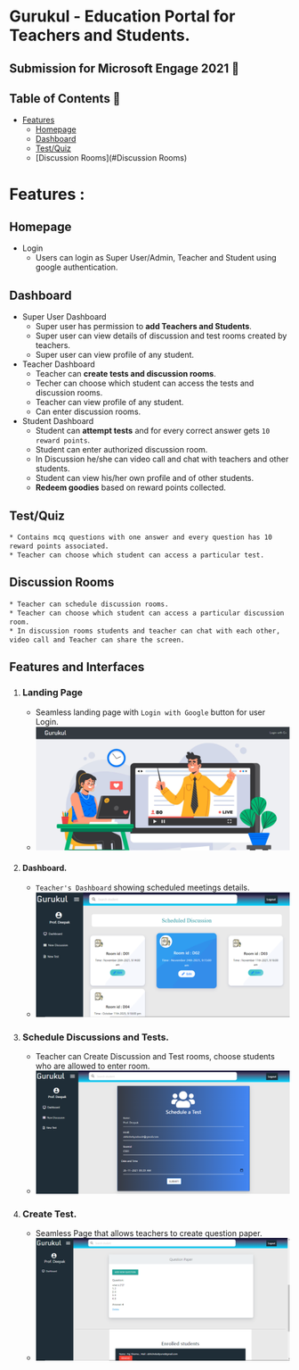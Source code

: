 # Gurukul - Education Portal for Teachers and Students.
## Submission for Microsoft Engage 2021 🌟

## Table of Contents 📕
- [Features](#features-)
  	- [Homepage](#homepage)
  	- [Dashboard](#dashboard)
  	- [Test/Quiz](#Test/Quiz)
  	- [Discussion Rooms](#Discussion Rooms)

# Features :

## Homepage
* Login 
	* Users can login as Super User/Admin, Teacher and Student using google authentication.
	
## Dashboard
* Super User Dashboard
	* Super user has permission to **add Teachers and Students**.
	* Super user can view details of discussion and test rooms created by teachers.
	* Super user can view profile of any student.
* Teacher Dashboard
	* Teacher can **create tests and discussion rooms**.
	* Techer can choose which student can access the tests and discussion rooms.
	* Teacher can view profile of any student.
	* Can enter discussion rooms.
* Student Dashboard
	* Student can **attempt tests** and for every correct answer gets `10 reward points`.
	* Student can enter authorized discussion room.
	* In Discussion he/she can video call and chat with teachers and other students.
	* Student can view his/her own profile and of other students.
	* **Redeem goodies** based on reward points collected.

## Test/Quiz
	* Contains mcq questions with one answer and every question has 10 reward points associated.
	* Teacher can choose which student can access a particular test.
	
## Discussion Rooms
	* Teacher can schedule discussion rooms.
	* Teacher can choose which student can access a particular discussion room.
	* In discussion rooms students and teacher can chat with each other, video call and Teacher can share the screen.

	



## Features and Interfaces

1. ### Landing Page  
   - Seamless landing page with `Login with Google` button for user Login. 
   - ![image](https://github.com/FromBitToByte/Gurukul/blob/main/assets/demo/landingPage.png)
2. #### Dashboard.
   -  `Teacher's Dashboard` showing scheduled meetings details. 
   - ![image](https://github.com/FromBitToByte/Gurukul/blob/main/assets/demo/teacherDashboard.png)
3. ### Schedule Discussions and Tests.
   - Teacher can Create Discussion and Test rooms, choose students who are allowed to enter room.
    - ![image](https://github.com/FromBitToByte/Gurukul/blob/main/assets/demo/scheduleTests.png)
4. ### Create Test.
   - Seamless Page that allows teachers to create question paper. 
   - ![image](https://github.com/FromBitToByte/Gurukul/blob/main/assets/demo/createTest.png)
